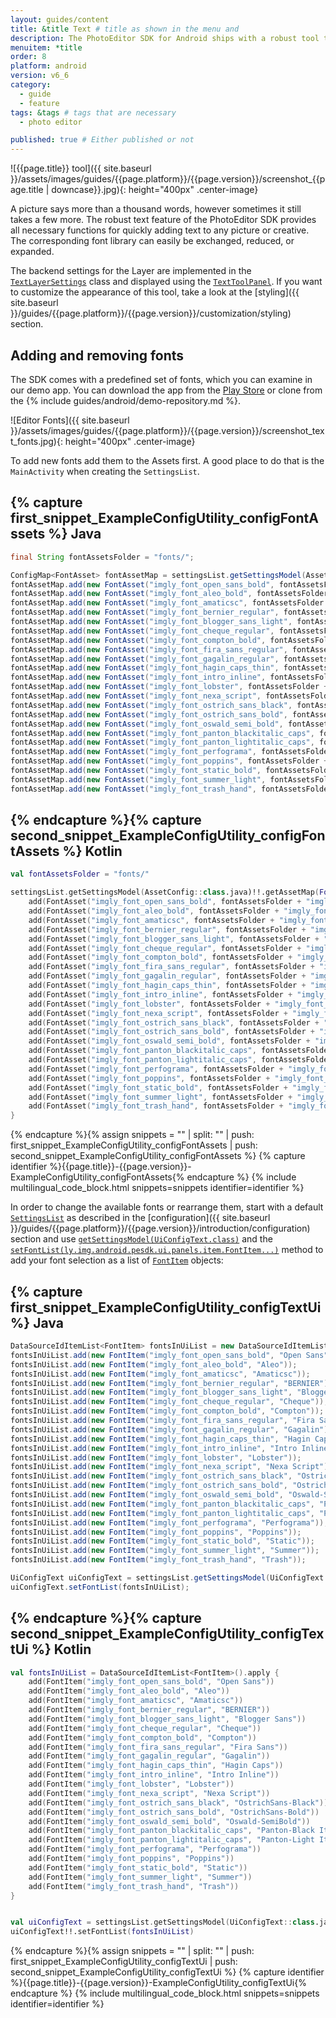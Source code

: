 ```yaml
---
layout: guides/content
title: &title Text # title as shown in the menu and 
description: The PhotoEditor SDK for Android ships with a robust tool that provides all necessary functions for quickly adding text. Learn how to add custom fonts.
menuitem: *title
order: 8
platform: android
version: v6_6
category: 
  - guide
  - feature
tags: &tags # tags that are necessary
  - photo editor 

published: true # Either published or not 
---
```


![{{page.title}} tool]({{ site.baseurl }}/assets/images/guides/{{page.platform}}/{{page.version}}/screenshot_{{page.title | downcase}}.jpg){: height="400px" .center-image}

A picture says more than a thousand words, however sometimes it still takes a few more. The robust text feature of the PhotoEditor SDK provides all necessary functions for quickly adding text to any picture or creative. The corresponding font library can easily be exchanged, reduced, or expanded.

The backend settings for the Layer are implemented in the [`TextLayerSettings`]({{site.baseurl}}/apidocs/{{page.platform}}/{{page.version}}/index.html?ly/img/android/pesdk/backend/model/state/layer/TextLayerSettings.html) class and displayed using the [`TextToolPanel`]({{site.baseurl}}/apidocs/{{page.platform}}/{{page.version}}/index.html?ly/img/android/pesdk/ui/panels/TextToolPanel.html). If you want to customize the appearance of this tool, take a look at the [styling]({{ site.baseurl }}/guides/{{page.platform}}/{{page.version}}/customization/styling) section.

## Adding and removing fonts

The SDK comes with a predefined set of fonts, which you can examine in our demo app. You can download the app from the [Play Store](https://play.google.com/store/apps/details?id=com.photoeditorsdk.android.app) or clone from the {% include guides/android/demo-repository.md %}.

![Editor Fonts]({{ site.baseurl }}/assets/images/guides/{{page.platform}}/{{page.version}}/screenshot_text_fonts.jpg){: height="400px" .center-image}

To add new fonts add them to the Assets first. A good place to do that is the `MainActivity` when creating the `SettingsList`.

{% capture first_snippet_ExampleConfigUtility_configFontAssets %}
Java
---
``````java
final String fontAssetsFolder = "fonts/";

ConfigMap<FontAsset> fontAssetMap = settingsList.getSettingsModel(AssetConfig.class).getAssetMap(FontAsset.class);
fontAssetMap.add(new FontAsset("imgly_font_open_sans_bold", fontAssetsFolder + "imgly_font_open_sans_bold.ttf"));
fontAssetMap.add(new FontAsset("imgly_font_aleo_bold", fontAssetsFolder + "imgly_font_aleo_bold.otf"));
fontAssetMap.add(new FontAsset("imgly_font_amaticsc", fontAssetsFolder + "imgly_font_amaticsc.ttf"));
fontAssetMap.add(new FontAsset("imgly_font_bernier_regular", fontAssetsFolder + "imgly_font_bernier_regular.otf"));
fontAssetMap.add(new FontAsset("imgly_font_blogger_sans_light", fontAssetsFolder + "imgly_font_blogger_sans_light.otf"));
fontAssetMap.add(new FontAsset("imgly_font_cheque_regular", fontAssetsFolder + "imgly_font_cheque_regular.otf"));
fontAssetMap.add(new FontAsset("imgly_font_compton_bold", fontAssetsFolder + "imgly_font_compton_bold.otf"));
fontAssetMap.add(new FontAsset("imgly_font_fira_sans_regular", fontAssetsFolder + "imgly_font_fira_sans_regular.ttf"));
fontAssetMap.add(new FontAsset("imgly_font_gagalin_regular", fontAssetsFolder + "imgly_font_gagalin_regular.otf"));
fontAssetMap.add(new FontAsset("imgly_font_hagin_caps_thin", fontAssetsFolder + "imgly_font_hagin_caps_thin.otf"));
fontAssetMap.add(new FontAsset("imgly_font_intro_inline", fontAssetsFolder + "imgly_font_intro_inline.otf"));
fontAssetMap.add(new FontAsset("imgly_font_lobster", fontAssetsFolder + "imgly_font_lobster.otf"));
fontAssetMap.add(new FontAsset("imgly_font_nexa_script", fontAssetsFolder + "imgly_font_nexa_script.otf"));
fontAssetMap.add(new FontAsset("imgly_font_ostrich_sans_black", fontAssetsFolder + "imgly_font_ostrich_sans_black.otf"));
fontAssetMap.add(new FontAsset("imgly_font_ostrich_sans_bold", fontAssetsFolder + "imgly_font_ostrich_sans_bold.otf"));
fontAssetMap.add(new FontAsset("imgly_font_oswald_semi_bold", fontAssetsFolder + "imgly_font_oswald_semi_bold.ttf"));
fontAssetMap.add(new FontAsset("imgly_font_panton_blackitalic_caps", fontAssetsFolder + "imgly_font_panton_blackitalic_caps.otf"));
fontAssetMap.add(new FontAsset("imgly_font_panton_lightitalic_caps", fontAssetsFolder + "imgly_font_panton_lightitalic_caps.otf"));
fontAssetMap.add(new FontAsset("imgly_font_perfograma", fontAssetsFolder + "imgly_font_perfograma.otf"));
fontAssetMap.add(new FontAsset("imgly_font_poppins", fontAssetsFolder + "imgly_font_poppins.ttf"));
fontAssetMap.add(new FontAsset("imgly_font_static_bold", fontAssetsFolder + "imgly_font_static_bold.otf"));
fontAssetMap.add(new FontAsset("imgly_font_summer_light", fontAssetsFolder + "imgly_font_summer_light.otf"));
fontAssetMap.add(new FontAsset("imgly_font_trash_hand", fontAssetsFolder + "imgly_font_trash_hand.ttf"));
``````
{% endcapture %}{% capture second_snippet_ExampleConfigUtility_configFontAssets %}
Kotlin
---
``````kotlin
val fontAssetsFolder = "fonts/"

settingsList.getSettingsModel(AssetConfig::class.java)!!.getAssetMap(FontAsset::class.java).apply {
    add(FontAsset("imgly_font_open_sans_bold", fontAssetsFolder + "imgly_font_open_sans_bold.ttf"))
    add(FontAsset("imgly_font_aleo_bold", fontAssetsFolder + "imgly_font_aleo_bold.otf"))
    add(FontAsset("imgly_font_amaticsc", fontAssetsFolder + "imgly_font_amaticsc.ttf"))
    add(FontAsset("imgly_font_bernier_regular", fontAssetsFolder + "imgly_font_bernier_regular.otf"))
    add(FontAsset("imgly_font_blogger_sans_light", fontAssetsFolder + "imgly_font_blogger_sans_light.otf"))
    add(FontAsset("imgly_font_cheque_regular", fontAssetsFolder + "imgly_font_cheque_regular.otf"))
    add(FontAsset("imgly_font_compton_bold", fontAssetsFolder + "imgly_font_compton_bold.otf"))
    add(FontAsset("imgly_font_fira_sans_regular", fontAssetsFolder + "imgly_font_fira_sans_regular.ttf"))
    add(FontAsset("imgly_font_gagalin_regular", fontAssetsFolder + "imgly_font_gagalin_regular.otf"))
    add(FontAsset("imgly_font_hagin_caps_thin", fontAssetsFolder + "imgly_font_hagin_caps_thin.otf"))
    add(FontAsset("imgly_font_intro_inline", fontAssetsFolder + "imgly_font_intro_inline.otf"))
    add(FontAsset("imgly_font_lobster", fontAssetsFolder + "imgly_font_lobster.otf"))
    add(FontAsset("imgly_font_nexa_script", fontAssetsFolder + "imgly_font_nexa_script.otf"))
    add(FontAsset("imgly_font_ostrich_sans_black", fontAssetsFolder + "imgly_font_ostrich_sans_black.otf"))
    add(FontAsset("imgly_font_ostrich_sans_bold", fontAssetsFolder + "imgly_font_ostrich_sans_bold.otf"))
    add(FontAsset("imgly_font_oswald_semi_bold", fontAssetsFolder + "imgly_font_oswald_semi_bold.ttf"))
    add(FontAsset("imgly_font_panton_blackitalic_caps", fontAssetsFolder + "imgly_font_panton_blackitalic_caps.otf"))
    add(FontAsset("imgly_font_panton_lightitalic_caps", fontAssetsFolder + "imgly_font_panton_lightitalic_caps.otf"))
    add(FontAsset("imgly_font_perfograma", fontAssetsFolder + "imgly_font_perfograma.otf"))
    add(FontAsset("imgly_font_poppins", fontAssetsFolder + "imgly_font_poppins.ttf"))
    add(FontAsset("imgly_font_static_bold", fontAssetsFolder + "imgly_font_static_bold.otf"))
    add(FontAsset("imgly_font_summer_light", fontAssetsFolder + "imgly_font_summer_light.otf"))
    add(FontAsset("imgly_font_trash_hand", fontAssetsFolder + "imgly_font_trash_hand.ttf"))
}
``````
{% endcapture %}{% assign snippets = "" | split: "" | push: first_snippet_ExampleConfigUtility_configFontAssets | push: second_snippet_ExampleConfigUtility_configFontAssets %}
{% capture identifier %}{{page.title}}-{{page.version}}-ExampleConfigUtility_configFontAssets{% endcapture %}
{% include multilingual_code_block.html snippets=snippets identifier=identifier %}

In order to change the available fonts or rearrange them, start with a default [`SettingsList`]({{site.baseurl}}/apidocs/{{page.platform}}/{{page.version}}/index.html?ly/img/android/pesdk/backend/model/state/manager/SettingsList.html) as described in the [configuration]({{ site.baseurl }}/guides/{{page.platform}}/{{page.version}}/introduction/configuration) section and use [`getSettingsModel(UiConfigText.class)`]({{site.baseurl}}/apidocs/{{page.platform}}/{{page.version}}/index.html?ly/img/android/pesdk/ui/model/state/UiConfigText.html) and the [`setFontList(ly.img.android.pesdk.ui.panels.item.FontItem...)`]({{site.baseurl}}/apidocs/{{page.platform}}/{{page.version}}/index.html?ly/img/android/pesdk/ui/model/state/UiConfigText.html) method to add your font selection as a list of [`FontItem`]({{site.baseurl}}/apidocs/{{page.platform}}/{{page.version}}/index.html?ly/img/android/pesdk/ui/panels/item/FontItem.html) objects:

{% capture first_snippet_ExampleConfigUtility_configTextUi %}
Java
---
``````java
DataSourceIdItemList<FontItem> fontsInUiList = new DataSourceIdItemList<>();
fontsInUiList.add(new FontItem("imgly_font_open_sans_bold", "Open Sans"));
fontsInUiList.add(new FontItem("imgly_font_aleo_bold", "Aleo"));
fontsInUiList.add(new FontItem("imgly_font_amaticsc", "Amaticsc"));
fontsInUiList.add(new FontItem("imgly_font_bernier_regular", "BERNIER"));
fontsInUiList.add(new FontItem("imgly_font_blogger_sans_light", "Blogger Sans"));
fontsInUiList.add(new FontItem("imgly_font_cheque_regular", "Cheque"));
fontsInUiList.add(new FontItem("imgly_font_compton_bold", "Compton"));
fontsInUiList.add(new FontItem("imgly_font_fira_sans_regular", "Fira Sans"));
fontsInUiList.add(new FontItem("imgly_font_gagalin_regular", "Gagalin"));
fontsInUiList.add(new FontItem("imgly_font_hagin_caps_thin", "Hagin Caps"));
fontsInUiList.add(new FontItem("imgly_font_intro_inline", "Intro Inline"));
fontsInUiList.add(new FontItem("imgly_font_lobster", "Lobster"));
fontsInUiList.add(new FontItem("imgly_font_nexa_script", "Nexa Script"));
fontsInUiList.add(new FontItem("imgly_font_ostrich_sans_black", "OstrichSans-Black"));
fontsInUiList.add(new FontItem("imgly_font_ostrich_sans_bold", "OstrichSans-Bold"));
fontsInUiList.add(new FontItem("imgly_font_oswald_semi_bold", "Oswald-SemiBold"));
fontsInUiList.add(new FontItem("imgly_font_panton_blackitalic_caps", "Panton-Black Italic Caps"));
fontsInUiList.add(new FontItem("imgly_font_panton_lightitalic_caps", "Panton-Light Italic Caps"));
fontsInUiList.add(new FontItem("imgly_font_perfograma", "Perfograma"));
fontsInUiList.add(new FontItem("imgly_font_poppins", "Poppins"));
fontsInUiList.add(new FontItem("imgly_font_static_bold", "Static"));
fontsInUiList.add(new FontItem("imgly_font_summer_light", "Summer"));
fontsInUiList.add(new FontItem("imgly_font_trash_hand", "Trash"));

UiConfigText uiConfigText = settingsList.getSettingsModel(UiConfigText.class);
uiConfigText.setFontList(fontsInUiList);
``````
{% endcapture %}{% capture second_snippet_ExampleConfigUtility_configTextUi %}
Kotlin
---
``````kotlin
val fontsInUiList = DataSourceIdItemList<FontItem>().apply {
    add(FontItem("imgly_font_open_sans_bold", "Open Sans"))
    add(FontItem("imgly_font_aleo_bold", "Aleo"))
    add(FontItem("imgly_font_amaticsc", "Amaticsc"))
    add(FontItem("imgly_font_bernier_regular", "BERNIER"))
    add(FontItem("imgly_font_blogger_sans_light", "Blogger Sans"))
    add(FontItem("imgly_font_cheque_regular", "Cheque"))
    add(FontItem("imgly_font_compton_bold", "Compton"))
    add(FontItem("imgly_font_fira_sans_regular", "Fira Sans"))
    add(FontItem("imgly_font_gagalin_regular", "Gagalin"))
    add(FontItem("imgly_font_hagin_caps_thin", "Hagin Caps"))
    add(FontItem("imgly_font_intro_inline", "Intro Inline"))
    add(FontItem("imgly_font_lobster", "Lobster"))
    add(FontItem("imgly_font_nexa_script", "Nexa Script"))
    add(FontItem("imgly_font_ostrich_sans_black", "OstrichSans-Black"))
    add(FontItem("imgly_font_ostrich_sans_bold", "OstrichSans-Bold"))
    add(FontItem("imgly_font_oswald_semi_bold", "Oswald-SemiBold"))
    add(FontItem("imgly_font_panton_blackitalic_caps", "Panton-Black Italic Caps"))
    add(FontItem("imgly_font_panton_lightitalic_caps", "Panton-Light Italic Caps"))
    add(FontItem("imgly_font_perfograma", "Perfograma"))
    add(FontItem("imgly_font_poppins", "Poppins"))
    add(FontItem("imgly_font_static_bold", "Static"))
    add(FontItem("imgly_font_summer_light", "Summer"))
    add(FontItem("imgly_font_trash_hand", "Trash"))
}


val uiConfigText = settingsList.getSettingsModel(UiConfigText::class.java)
uiConfigText!!.setFontList(fontsInUiList)
``````
{% endcapture %}{% assign snippets = "" | split: "" | push: first_snippet_ExampleConfigUtility_configTextUi | push: second_snippet_ExampleConfigUtility_configTextUi %}
{% capture identifier %}{{page.title}}-{{page.version}}-ExampleConfigUtility_configTextUi{% endcapture %}
{% include multilingual_code_block.html snippets=snippets identifier=identifier %}


